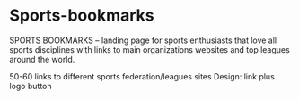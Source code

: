 # Sports-bookmarks

SPORTS BOOKMARKS – landing page for sports enthusiasts that love all sports disciplines with links to main organizations websites and top leagues around the world.

50-60 links to different sports federation/leagues sites
Design: link plus logo button



